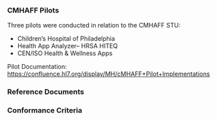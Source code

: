 ### CMHAFF Pilots

Three pilots were conducted in relation to the CMHAFF STU:
* Children’s Hospital of Philadelphia
* Health App Analyzer– HRSA HITEQ
* CEN/ISO Health & Wellness Apps

Pilot Documentation: https://confluence.hl7.org/display/MH/cMHAFF+Pilot+Implementations

### Reference Documents

### Conformance Criteria


